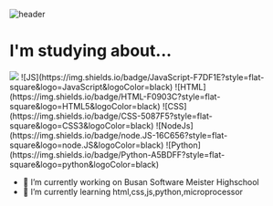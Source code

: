 

![header](https://capsule-render.vercel.app/api?type=soft&color=F9BAFD&height=250&section=header&text=Hi%20There😊&fontSize=70)


<h1>I'm studying about...</h1>
 <img src="https://img.shields.io/badge/C-7?style=flat-square&logo=c&logoColor=white">
  ![JS](https://img.shields.io/badge/JavaScript-F7DF1E?style=flat-square&logo=JavaScript&logoColor=black) ![HTML](https://img.shields.io/badge/HTML-F0903C?style=flat-square&logo=HTML5&logoColor=black) ![CSS](https://img.shields.io/badge/CSS-5087F5?style=flat-square&logo=CSS3&logoColor=black) ![NodeJs](https://img.shields.io/badge/node.JS-16C656?style=flat-square&logo=node.JS&logoColor=black) ![Python](https://img.shields.io/badge/Python-A5BDFF?style=flat-square&logo=python&logoColor=black)  
  


- 🔭 I’m currently working on Busan Software Meister Highschool
- 🌱 I’m currently learning  html,css,js,python,microprocessor
